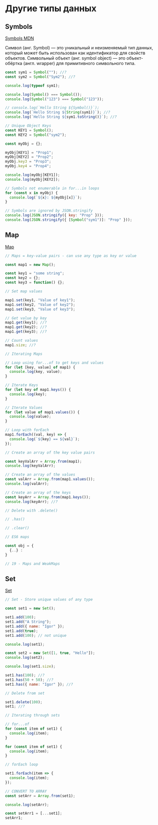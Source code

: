 # Другие типы данных

## Symbols

[Symbols MDN](https://developer.mozilla.org/ru/docs/Web/JavaScript/Reference/Global_Objects/Symbol)

Символ (анг. Symbol) — это уникальный и неизменяемый тип данных, который может быть использован как идентификатор для свойств объектов. Символьный объект (анг. symbol object) — это объект-обёртка (англ. wrapper) для примитивного символьного типа.

```javascript
const sym1 = Symbol(""); //?
const sym2 = Symbol("Sym2"); //?

console.log(typeof sym1);

console.log(Symbol() === Symbol());
console.log(Symbol("123") === Symbol("123"));

// console.log(`Hello String ${Symbol()}`);
console.log(`Hello String ${String(sym1)}`); //?
console.log(`Hello String ${sym1.toString()}`); //?

// Unique Object Keys
const KEY1 = Symbol();
const KEY2 = Symbol("sym2");

const myObj = {};

myObj[KEY1] = "Prop1";
myObj[KEY2] = "Prop2";
myObj.key3 = "Prop3";
myObj.key4 = "Prop4";

console.log(myObj[KEY1]);
console.log(myObj[KEY2]);

// Symbols not enumerable in for...in loops
for (const x in myObj) {
  console.log(`${x}: ${myObj[x]}`);
}

// Symbols are ignored by JSON.stringify
console.log(JSON.stringify({ key: "Prop" }));
console.log(JSON.stringify({ [Symbol("sym1")]: "Prop" }));
```

## Map

[Map](https://developer.mozilla.org/ru/docs/Web/JavaScript/Reference/Global_Objects/Map)

```javascript
// Maps = key-value pairs - can use any type as key or value

const map1 = new Map();

const key1 = "some string";
const key2 = {};
const key3 = function() {};

// Set map values

map1.set(key1, "Value of key1");
map1.set(key2, "Value of key2");
map1.set(key3, "Value of key3");

// Get value by key
map1.get(key1); //?
map1.get(key2); //?
map1.get(key3); //?

// Count values
map1.size; //?

// Iterating Maps

// Loop using for...of to get keys and values
for (let [key, value] of map1) {
  console.log(key, value);
}

// Iterate Keys
for (let key of map1.keys()) {
  console.log(key);
}

// Iterate Values
for (let value of map1.values()) {
  console.log(value);
}

// Loop with forEach
map1.forEach((val, key) => {
  console.log(`${key} == ${val}`);
});

// Create an array of the key value pairs

const keyValArr = Array.from(map1);
console.log(keyValArr);

// Create an array of the values
const valArr = Array.from(map1.values());
console.log(valArr);

// Create an array of the keys
const keyArr = Array.from(map1.keys());
console.log(keyArr); //?

// Delete with .delete()

// .has()

// .clear()

// ES6 maps

const obj = {
  {..} :
}

// 19 - Maps and WeakMaps

```

## Set

[Set](https://developer.mozilla.org/ru/docs/Web/JavaScript/Reference/Global_Objects/Set)

```javascript
// Set - Store unique values of any type

const set1 = new Set();

set1.add(100);
set1.add("A String");
set1.add({ name: "Igor" });
set1.add(true);
set1.add(100); // not unique

console.log(set1);

const set2 = new Set([1, true, "Hello"]);
console.log(set2);

console.log(set1.size);

set1.has(100); //?
set1.has(50 + 50); //?
set1.has({ name: "Igor" }); //?

// Delete from set

set1.delete(100);
set1; //?

// Iterating through sets

// for...of
for (const item of set1) {
  console.log(item);
}

for (const item of set1) {
  console.log(item);
}

// forEach loop

set1.forEach(item => {
  console.log(item);
});

// CONVERT TO ARRAY
const setArr = Array.from(set1);

console.log(setArr);

const setArr1 = [...set1];
setArr1;
```
